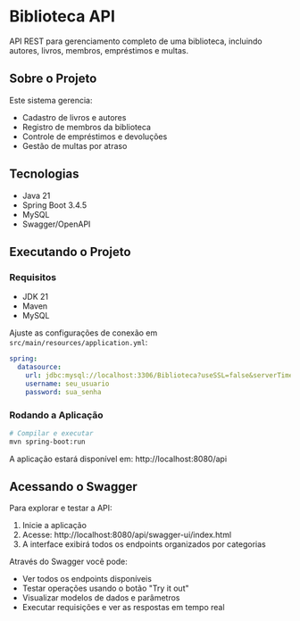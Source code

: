 # Biblioteca API

API REST para gerenciamento completo de uma biblioteca, incluindo autores, livros, membros, empréstimos e multas.

## Sobre o Projeto

Este sistema gerencia:
- Cadastro de livros e autores
- Registro de membros da biblioteca
- Controle de empréstimos e devoluções
- Gestão de multas por atraso

## Tecnologias

- Java 21
- Spring Boot 3.4.5
- MySQL
- Swagger/OpenAPI

## Executando o Projeto

### Requisitos
- JDK 21
- Maven
- MySQL


Ajuste as configurações de conexão em `src/main/resources/application.yml`:

```yaml
spring:
  datasource:
    url: jdbc:mysql://localhost:3306/Biblioteca?useSSL=false&serverTimezone=UTC
    username: seu_usuario
    password: sua_senha
```

### Rodando a Aplicação

```bash
# Compilar e executar
mvn spring-boot:run
```

A aplicação estará disponível em: http://localhost:8080/api

## Acessando o Swagger

Para explorar e testar a API:

1. Inicie a aplicação
2. Acesse: http://localhost:8080/api/swagger-ui/index.html
3. A interface exibirá todos os endpoints organizados por categorias

Através do Swagger você pode:
- Ver todos os endpoints disponíveis
- Testar operações usando o botão "Try it out"
- Visualizar modelos de dados e parâmetros
- Executar requisições e ver as respostas em tempo real